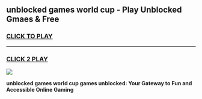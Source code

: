 
## unblocked games world cup - Play Unblocked Gmaes & Free
<h3>
<a href="https://premium.freeplayer.one?title=unblocked_games_world_cup&ref=20F">CLICK TO PLAY</a></h3>
<hr>

<h3>
<a href="https://premium.freeplayer.one?title=unblocked_games_world_cup&ref=20F">CLICK 2 PLAY</a>
  
</h3>

<a href="https://premium.freeplayer.one?title=unblocked_games_world_cup&ref=20F/"><img src="https://clearcache.store/games.png"></a>


**unblocked games world cup games unblocked: Your Gateway to Fun and Accessible Online Gaming**
